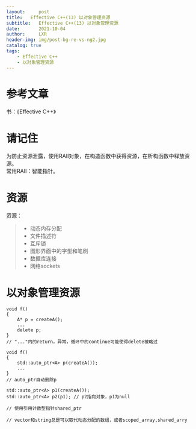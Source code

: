 ```yaml
---
layout:     post
title:   Effective C++(13) 以对象管理资源
subtitle:   Effective C++(13) 以对象管理资源
date:       2021-10-04
author:     LXR
header-img: img/post-bg-re-vs-ng2.jpg
catalog: true
tags:
    - Effective C++
    - 以对象管理资源
---
```


# 参考文章
书：《Effective C++》

# 请记住
为防止资源泄露，使用RAII对象，在构造函数中获得资源，在析构函数中释放资源。  
常用RAII：智能指针。  

# 资源
资源：
> * 动态内存分配
> * 文件描述符
> * 互斥锁
> * 图形界面中的字型和笔刷
> * 数据库连接
> * 网络sockets

# 以对象管理资源
```
void f()
{
    A* p = createA();
    ...
    delete p;
}
// "..."内的return，异常，循环中的continue可能使得delete被略过

void f()
{
    std::auto_ptr<A> p(createA());
    ...
}
// auto_ptr自动删除p

std::auto_ptr<A> p1(createA());
std::auto_ptr<A> p2(p1); // p2指向对象，p1为null

// 使用引用计数型指针shared_ptr

// vector和string总是可以取代动态分配的数组，或者scoped_array,shared_arry
```

